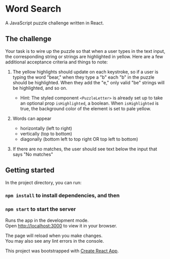 # Word Search

A JavaScript puzzle challenge written in React.

## The challenge

Your task is to wire up the puzzle so that when a user types in the text input, the corresponding string or strings are highlighted in yellow. Here are a few additional acceptance criteria and things to note:

1) The yellow highlights should update on each keystroke, so if a user is typing the word "bear," when they type a "b" each "b" in the puzzle should be highlighted. When they add the "e," only valid "be" strings will be highlighted, and so on.

	* Hint: The styled component `<PuzzleLetter>` is already set up to take an optional prop `isHighlighted`, a boolean. When `isHighlighted` is true, the background color of the element is set to pale yellow.

2) Words can appear 
	* horizontally (left to right)
	* vertically (top to bottom)
	* diagonally (bottom left to top right OR top left to bottom)

3) If there are no matches, the user should see text below the input that says "No matches"

## Getting started

In the project directory, you can run:

### `npm install` to install dependencies, and then

### `npm start` to start the server

Runs the app in the development mode.\
Open [http://localhost:3000](http://localhost:3000) to view it in your browser.

The page will reload when you make changes.\
You may also see any lint errors in the console.

This project was bootstrapped with [Create React App](https://github.com/facebook/create-react-app).
